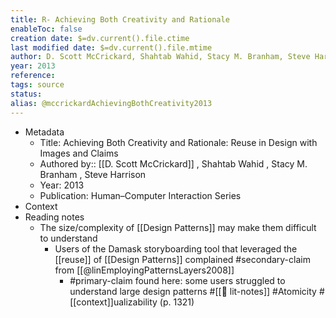 ```yaml
---
title: R- Achieving Both Creativity and Rationale
enableToc: false
creation date: $=dv.current().file.ctime
last modified date: $=dv.current().file.mtime
author: D. Scott McCrickard, Shahtab Wahid, Stacy M. Branham, Steve Harrison
year: 2013
reference: 
tags: source
status: 
alias: @mccrickardAchievingBothCreativity2013
---
```

-   Metadata
    -   Title: Achieving Both Creativity and Rationale: Reuse in Design with Images and Claims
    -   Authored by:: [[D. Scott McCrickard]] , Shahtab Wahid , Stacy M. Branham , Steve Harrison
    -   Year: 2013
    -   Publication: Human–Computer Interaction Series
-   Context
-   Reading notes
    -   The size/complexity of [[Design Patterns]] may make them difficult to understand
        -   Users of the Damask storyboarding tool that leveraged the [[reuse]] of [[Design Patterns]] complained #secondary-claim from [[@linEmployingPatternsLayers2008]]
            -   #primary-claim found here: some users struggled to understand large design patterns #[[📝 lit-notes]] #Atomicity #[[context]]ualizability (p. 1321)